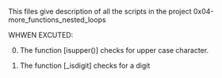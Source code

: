 This files give description of all the scripts in the project 0x04-more_functions_nested_loops

WHWEN EXCUTED:

0. The function [isupper()] checks for upper case character.

1. The function [_isdigit] checks for a digit

